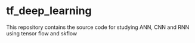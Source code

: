 # tf_deep_learning
This repository contains the source code for studying ANN, CNN and RNN using tensor flow and skflow
